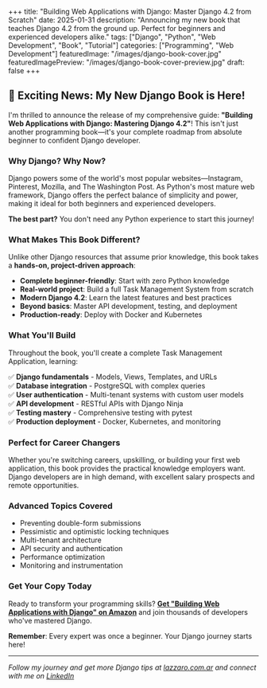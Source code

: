 +++
title: "Building Web Applications with Django: Master Django 4.2 from Scratch"
date: 2025-01-31
description: "Announcing my new book that teaches Django 4.2 from the ground up. Perfect for beginners and experienced developers alike."
tags: ["Django", "Python", "Web Development", "Book", "Tutorial"]
categories: ["Programming", "Web Development"]
featuredImage: "/images/django-book-cover.jpg"
featuredImagePreview: "/images/django-book-cover-preview.jpg"
draft: false
+++

## 🚀 Exciting News: My New Django Book is Here!

I'm thrilled to announce the release of my comprehensive guide: **"Building Web Applications with Django: Mastering Django 4.2"**! This isn't just another programming book—it's your complete roadmap from absolute beginner to confident Django developer.

### Why Django? Why Now?

Django powers some of the world's most popular websites—Instagram, Pinterest, Mozilla, and The Washington Post. As Python's most mature web framework, Django offers the perfect balance of simplicity and power, making it ideal for both beginners and experienced developers.

**The best part?** You don't need any Python experience to start this journey!

### What Makes This Book Different?

Unlike other Django resources that assume prior knowledge, this book takes a **hands-on, project-driven approach**:

- **Complete beginner-friendly**: Start with zero Python knowledge
- **Real-world project**: Build a full Task Management System from scratch  
- **Modern Django 4.2**: Learn the latest features and best practices
- **Beyond basics**: Master API development, testing, and deployment
- **Production-ready**: Deploy with Docker and Kubernetes

### What You'll Build

Throughout the book, you'll create a complete Task Management Application, learning:

✅ **Django fundamentals** - Models, Views, Templates, and URLs  
✅ **Database integration** - PostgreSQL with complex queries  
✅ **User authentication** - Multi-tenant systems with custom user models  
✅ **API development** - RESTful APIs with Django Ninja  
✅ **Testing mastery** - Comprehensive testing with pytest  
✅ **Production deployment** - Docker, Kubernetes, and monitoring

### Perfect for Career Changers

Whether you're switching careers, upskilling, or building your first web application, this book provides the practical knowledge employers want. Django developers are in high demand, with excellent salary prospects and remote opportunities.

### Advanced Topics Covered

- Preventing double-form submissions
- Pessimistic and optimistic locking techniques  
- Multi-tenant architecture
- API security and authentication
- Performance optimization
- Monitoring and instrumentation

### Get Your Copy Today

Ready to transform your programming skills? **[Get "Building Web Applications with Django" on Amazon](https://amzn.to/3HkKKfB)** and join thousands of developers who've mastered Django.

**Remember**: Every expert was once a beginner. Your Django journey starts here!

---

*Follow my journey and get more Django tips at [lazzaro.com.ar](https://www.lazzaro.com.ar) and connect with me on [LinkedIn](https://www.linkedin.com/in/llazzaro/)*
